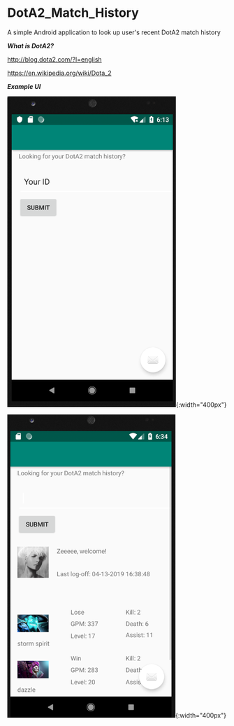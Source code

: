 # DotA2_Match_History

A simple Android application to look up user's recent DotA2 match history

***What is DotA2?***

http://blog.dota2.com/?l=english

https://en.wikipedia.org/wiki/Dota_2

***Example UI***

![Screenshot](Screenshot1.png){:width="400px"}

![Screenshot](Screenshot2.png){:width="400px"}


